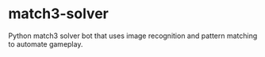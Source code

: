 # match3-solver
Python match3 solver bot that uses image recognition and pattern matching to automate gameplay.

